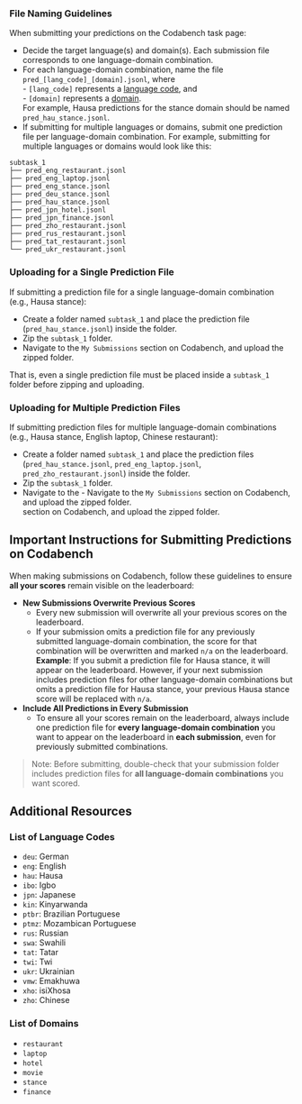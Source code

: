 ### File Naming Guidelines
When submitting your predictions on the Codabench task page:
 - Decide the target language(s) and domain(s). Each submission file corresponds to one language-domain combination.
 - For each language-domain combination, name the file `pred_[lang_code]_[domain].jsonl`, where <br>
		- `[lang_code]` represents a [language code](#list-of-language-codes), and <br> 
		- `[domain]` represents a [domain](#list-of-domains).  
For example, Hausa predictions for the stance domain should be named `pred_hau_stance.jsonl`.
- If submitting for multiple languages or domains, submit one prediction file per language-domain combination. For example, submitting for multiple languages or domains would look like this:

```
subtask_1
├── pred_eng_restaurant.jsonl
├── pred_eng_laptop.jsonl
├── pred_eng_stance.jsonl
├── pred_deu_stance.jsonl
├── pred_hau_stance.jsonl
├── pred_jpn_hotel.jsonl
├── pred_jpn_finance.jsonl
├── pred_zho_restaurant.jsonl
├── pred_rus_restaurant.jsonl
├── pred_tat_restaurant.jsonl
└── pred_ukr_restaurant.jsonl
```

### Uploading for a Single Prediction File
If submitting a prediction file for a single language-domain combination (e.g., Hausa stance):
- Create a folder named `subtask_1` and place the prediction file (`pred_hau_stance.jsonl`) inside the folder.
- Zip the `subtask_1` folder.
- Navigate to the `My Submissions` section on Codabench, and upload the zipped folder.

That is, even a single prediction file must be placed inside a `subtask_1` folder before zipping and uploading.

### Uploading for Multiple Prediction Files
If submitting prediction files for multiple language-domain combinations (e.g., Hausa stance, English laptop, Chinese restaurant):
- Create a folder named `subtask_1` and place the prediction files (`pred_hau_stance.jsonl`, `pred_eng_laptop.jsonl`, `pred_zho_restaurant.jsonl`) inside the folder.
- Zip the `subtask_1` folder.
- Navigate to the - Navigate to the `My Submissions` section on Codabench, and upload the zipped folder.  
 section on Codabench, and upload the zipped folder.


## Important Instructions for Submitting Predictions on Codabench

When making submissions on Codabench, follow these guidelines to ensure **all your scores** remain visible on the leaderboard:

- **New Submissions Overwrite Previous Scores**
   - Every new submission will overwrite all your previous scores on the leaderboard.
   - If your submission omits a prediction file for any previously submitted language-domain combination, the score for that combination will be overwritten and marked `n/a` on the leaderboard.  
	 **Example**: If you submit a prediction file for Hausa stance, it will appear on the leaderboard. However, if your next submission includes prediction files for other language-domain combinations but omits a prediction file for Hausa stance, your previous Hausa stance score will be replaced with `n/a`.
- **Include All Predictions in Every Submission**
   - To ensure all your scores remain on the leaderboard, always include one prediction file for **every language-domain combination** you want to appear on the leaderboard in **each submission**, even for previously submitted combinations.


> Note: Before submitting, double-check that your submission folder includes prediction files for **all language-domain combinations** you want scored.


## Additional Resources

### List of Language Codes
- `deu`: German
- `eng`: English
- `hau`: Hausa
- `ibo`: Igbo
- `jpn`: Japanese
- `kin`: Kinyarwanda
- `ptbr`: Brazilian Portuguese
- `ptmz`: Mozambican Portuguese
- `rus`: Russian
- `swa`: Swahili
- `tat`: Tatar
- `twi`: Twi
- `ukr`: Ukrainian
- `vmw`: Emakhuwa
- `xho`: isiXhosa
- `zho`: Chinese

### List of Domains
- `restaurant`
- `laptop`
- `hotel`
- `movie`
- `stance`
- `finance`
